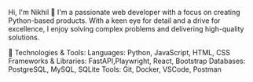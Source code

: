 Hi, I'm Nikhil 👋
I'm a passionate web developer with a focus on creating Python-based products. With a keen eye for detail and a drive for excellence, I enjoy solving complex problems and delivering high-quality solutions.

🔧 Technologies & Tools:
Languages: Python, JavaScript, HTML, CSS
Frameworks & Libraries: FastAPI,Playwright, React, Bootstrap
Databases: PostgreSQL, MySQL, SQLite
Tools: Git, Docker, VSCode, Postman


<!---
nikhil-3030/nikhil-3030 is a ✨ special ✨ repository because its `README.md` (this file) appears on your GitHub profile.
You can click the Preview link to take a look at your changes.
--->
